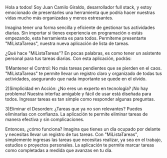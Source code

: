 Hola a todos! Soy Juan Camilo Giraldo, desarrollador full stack, y estoy emocionado de presentarles una herramienta
que podría hacer nuestras vidas mucho más organizadas y menos estresantes.

Imagina tener una forma sencilla y eficiente de gestionar tus actividades diarias. Sin importar si tienes experiencia
en programación o estás empezando, esta herramienta es para todos. Permíteme presentarte "MiListaTareas",
nuestra nueva aplicación de lista de tareas.

¿Qué hace "MiListaTareas"? En pocas palabras, es como tener un asistente personal para tus tareas diarias.
Con esta aplicación, podrás:

1)Mantener el Control: No más tareas pendientes que se pierden en el caos. "MiListaTareas" te permite llevar un registro
claro y organizado de todas tus actividades, asegurando que nada importante se quede en el olvido.

2)Simplicidad en Acción: ¿No eres un experto en tecnología? ¡No hay problema! Nuestra interfaz amigable y fácil
de usar está diseñada para todos. Ingresar tareas es tan simple como responder algunas preguntas.

3)Eliminar el Desorden: ¿Tareas que ya no son relevantes? Puedes eliminarlas con confianza.
La aplicación te permite eliminar tareas de manera efectiva y sin complicaciones.

Entonces, ¿cómo funciona? Imagina que tienes un día ocupado por delante y necesitas llevar un registro de tus tareas.
Con "MiListaTareas", simplemente ingresas las tareas que necesitas realizar, ya sea en el trabajo,
estudios o proyectos personales. La aplicación te permite marcar tareas como completadas a
medida que avanzas en tu día.
